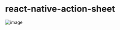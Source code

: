 # react-native-action-sheet
![image](https://github.com/BrookeMa/react-native-action-sheet/Demo.gif)

